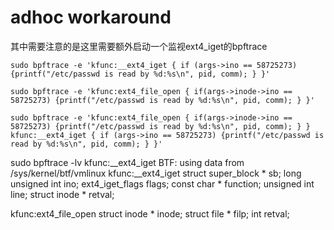# adhoc workaround

其中需要注意的是这里需要额外启动一个监视ext4_iget的bpftrace

```
sudo bpftrace -e 'kfunc:__ext4_iget { if (args->ino == 58725273) {printf("/etc/passwd is read by %d:%s\n", pid, comm); } }'

sudo bpftrace -e 'kfunc:ext4_file_open { if(args->inode->ino == 58725273) {printf("/etc/passwd is read by %d:%s\n", pid, comm); } }'

sudo bpftrace -e 'kfunc:ext4_file_open { if(args->inode->ino == 58725273) {printf("/etc/passwd is read by %d:%s\n", pid, comm); } }   kfunc:__ext4_iget { if (args->ino == 58725273) {printf("/etc/passwd is read by %d:%s\n", pid, comm); } }'
```





sudo bpftrace -lv kfunc:__ext4_iget
BTF: using data from /sys/kernel/btf/vmlinux
kfunc:__ext4_iget
    struct super_block * sb;
    long unsigned int ino;
    ext4_iget_flags flags;
    const char * function;
    unsigned int line;
    struct inode * retval;


kfunc:ext4_file_open
    struct inode * inode;
    struct file * filp;
    int retval;
